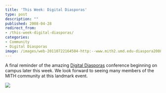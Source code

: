 ```yaml
---
title: 'This Week: Digital Diasporas'
type: post
description: ""
published: 2008-04-28
redirect_from: 
- /this-week-digital-diasporas/
categories:
- Community
- Digital Diasporas
image: /images/web-20110722164504-http:--www.mith2.umd.edu-diaspora2008-diaspora_web.jpg
---
```

A final reminder of the amazing [Digital Diasporas](http://web.archive.org/web/20100608231719/http://www.mith2.umd.edu/diaspora2008/) conference beginning on campus later this week. We look forward to seeing many members of the MITH community at this landmark event.

[![](/images/web-20110722164504-http:--www.mith2.umd.edu-diaspora2008-diaspora_web.jpg)](http://web.archive.org/web/20100608231719/http://www.mith2.umd.edu/diaspora2008/)
